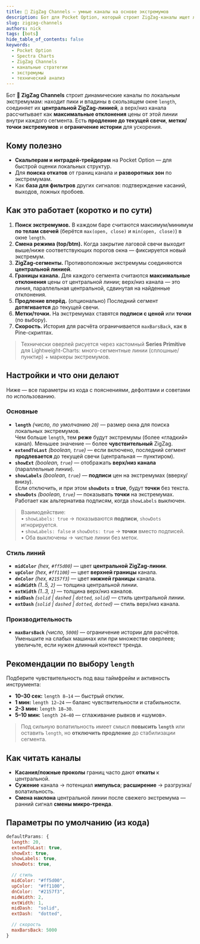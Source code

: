 ```yaml
---
title: 📐 ZigZag Channels — умные каналы на основе экстремумов
description: Бот для Pocket Option, который строит ZigZag-каналы ищет локальные экстремумы в окне length, соединяет их центральной линией и рисует верх/низ канала как максимальные отклонения цены. Поддерживает продление до текущей свечи, подписи/точки экстремумов и ограничение истории для высокой скорости.
slug: zigzag-channels
authors: nick
tags: [bots]
hide_table_of_contents: false
keywords:
  - Pocket Option
  - Spectra Charts
  - ZigZag Channels
  - канальные стратегии
  - экстремумы
  - технический анализ
---
```


Бот **📐 ZigZag Channels** строит динамические каналы по локальным экстремумам: находит пики и впадины в скользящем окне `length`, соединяет их **центральной ZigZag-линией**, а верх/низ канала рассчитывает как **максимальные отклонения** цены от этой линии внутри каждого сегмента. Есть **продление до текущей свечи**, **метки/точки экстремумов** и **ограничение истории** для ускорения.

<!-- truncate -->

## Кому полезно

- **Скальперам и интрадей-трейдерам** на Pocket Option — для быстрой оценки локальных структур.
- Для **поиска откатов** от границ канала и **разворотных зон** по экстремумам.
- Как **база для фильтров** других сигналов: подтверждение касаний, выходов, ложных пробоев.

## Как это работает (коротко и по сути)

1. **Поиск экстремумов.** В каждом баре считаются максимум/минимум **по телам свечей** (берётся `max(open, close)` и `min(open, close)`) в окне `length`.  
2. **Смена режима (top/btm).** Когда закрытие лаговой свечи выходит выше/ниже соответствующих порогов окна — фиксируется новый экстремум.
3. **ZigZag-сегменты.** Противоположные экстремумы соединяются **центральной линией**.  
4. **Границы канала.** Для каждого сегмента считаются **максимальные отклонения** цены от центральной линии; верх/низ канала — это линия, параллельная центральной, сдвинутая на найденные отклонения.  
5. **Продление вперёд.** (опционально) Последний сегмент **дотягивается** до текущей свечи.  
6. **Метки/точки.** На экстремумах ставятся **подписи с ценой** или **точки** (по выбору).  
7. **Скорость.** История для расчёта ограничивается `maxBarsBack`, как в Pine-скриптах.

> Технически оверлей рисуется через кастомный **Series Primitive** для Lightweight-Charts: много-сегментные линии (сплошные/пунктир) + маркеры экстремумов.

## Настройки и что они делают

Ниже — все параметры из кода с пояснениями, дефолтами и советами по использованию.

### Основные
- **`length`** *(число, по умолчанию `20`)* — размер окна для поиска локальных экстремумов.  
  Чем больше `length`, тем **реже** будут экстремумы (более «гладкий» канал). Меньшее значение — более **чувствительный** ZigZag.
- **`extendToLast`** *(boolean, `true`)* — если включено, последний сегмент **продлевается** до текущей свечи (центральная — пунктиром).
- **`showExt`** *(boolean, `true`)* — отображать **верх/низ канала** (параллельные линии).
- **`showLabels`** *(boolean, `true`)* — **подписи** цен на экстремумах (вверху/внизу).  
  Если отключить, и при этом **`showDots` = true**, будут **точки** без текста.
- **`showDots`** *(boolean, `true`)* — показывать **точки** на экстремумах. Работает как альтернатива подписям, когда `showLabels` выключен.

> Взаимодействие:  
> • `showLabels: true` → показываются **подписи**, `showDots` игнорируется.  
> • `showLabels: false` и `showDots: true` → **точки** вместо подписей.  
> • Оба выключены → чистые линии без меток.

### Стиль линий
- **`midColor`** *(hex, `#ff5d00`)* — цвет **центральной ZigZag-линии**.  
- **`upColor`** *(hex, `#ff1100`)* — цвет **верхней границы** канала.  
- **`dnColor`** *(hex, `#2157f3`)* — цвет **нижней границы** канала.  
- **`midWidth`** *(1..5, `2`)* — толщина центральной линии.  
- **`extWidth`** *(1..3, `1`)* — толщина верх/низ каналов.  
- **`midDash`** *(`solid` | `dashed` | `dotted`, `solid`)* — стиль центральной линии.  
- **`extDash`** *(`solid` | `dashed` | `dotted`, `dotted`)* — стиль верх/низ канала.

### Производительность
- **`maxBarsBack`** *(число, `5000`)* — ограничение истории для расчётов.  
  Уменьшите на слабых машинах или при множестве оверлеев; увеличьте, если нужен длинный контекст тренда.

## Рекомендации по выбору `length`

Подберите чувствительность под ваш таймфрейм и активность инструмента:

- **10–30 сек:** `length 8–14` — быстрый отклик.
- **1 мин:** `length 12–24` — баланс чувствительности и стабильности.
- **2–3 мин:** `length 18–30`.
- **5–10 мин:** `length 24–40` — сглаживание рывков и «шумов».

> Под сильную волатильность имеет смысл **повысить `length`** или оставить `length`, но **отключить продление** до стабилизации сегмента.

## Как читать каналы

- **Касания/ложные проколы** границ часто дают **откаты** к центральной.  
- **Сужение** канала → потенциал **импульса**; **расширение** → разгрузка/волатильность.  
- **Смена наклона** центральной линии после свежего экстремума — ранний сигнал **смены микро-тренда**.

## Параметры по умолчанию (из кода)

```js
defaultParams: {
  length: 20,
  extendToLast: true,
  showExt: true,
  showLabels: true,
  showDots: true,

  // стиль
  midColor: "#ff5d00",
  upColor:  "#ff1100",
  dnColor:  "#2157f3",
  midWidth: 2,
  extWidth: 1,
  midDash:  "solid",
  extDash:  "dotted",

  // скорость
  maxBarsBack: 5000
}
